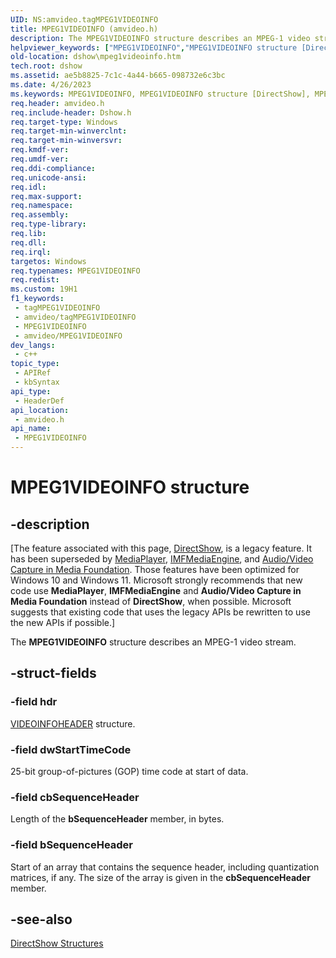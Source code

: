 ```yaml
---
UID: NS:amvideo.tagMPEG1VIDEOINFO
title: MPEG1VIDEOINFO (amvideo.h)
description: The MPEG1VIDEOINFO structure describes an MPEG-1 video stream.
helpviewer_keywords: ["MPEG1VIDEOINFO","MPEG1VIDEOINFO structure [DirectShow]","MPEG1VIDEOINFOStructure","amvideo/MPEG1VIDEOINFO","dshow.mpeg1videoinfo","tagMPEG1VIDEOINFO"]
old-location: dshow\mpeg1videoinfo.htm
tech.root: dshow
ms.assetid: ae5b8825-7c1c-4a44-b665-098732e6c3bc
ms.date: 4/26/2023
ms.keywords: MPEG1VIDEOINFO, MPEG1VIDEOINFO structure [DirectShow], MPEG1VIDEOINFOStructure, amvideo/MPEG1VIDEOINFO, dshow.mpeg1videoinfo, tagMPEG1VIDEOINFO
req.header: amvideo.h
req.include-header: Dshow.h
req.target-type: Windows
req.target-min-winverclnt: 
req.target-min-winversvr: 
req.kmdf-ver: 
req.umdf-ver: 
req.ddi-compliance: 
req.unicode-ansi: 
req.idl: 
req.max-support: 
req.namespace: 
req.assembly: 
req.type-library: 
req.lib: 
req.dll: 
req.irql: 
targetos: Windows
req.typenames: MPEG1VIDEOINFO
req.redist: 
ms.custom: 19H1
f1_keywords:
 - tagMPEG1VIDEOINFO
 - amvideo/tagMPEG1VIDEOINFO
 - MPEG1VIDEOINFO
 - amvideo/MPEG1VIDEOINFO
dev_langs:
 - c++
topic_type:
 - APIRef
 - kbSyntax
api_type:
 - HeaderDef
api_location:
 - amvideo.h
api_name:
 - MPEG1VIDEOINFO
---
```


# MPEG1VIDEOINFO structure


## -description

\[The feature associated with this page, [DirectShow](/windows/win32/directshow/directshow), is a legacy feature. It has been superseded by [MediaPlayer](/uwp/api/Windows.Media.Playback.MediaPlayer), [IMFMediaEngine](/windows/win32/api/mfmediaengine/nn-mfmediaengine-imfmediaengine), and [Audio/Video Capture in Media Foundation](windows/win32/medfound/audio-video-capture-in-media-foundation). Those features have been optimized for Windows 10 and Windows 11. Microsoft strongly recommends that new code use **MediaPlayer**, **IMFMediaEngine** and **Audio/Video Capture in Media Foundation** instead of **DirectShow**, when possible. Microsoft suggests that existing code that uses the legacy APIs be rewritten to use the new APIs if possible.\]

The <b>MPEG1VIDEOINFO</b> structure describes an MPEG-1 video stream.

## -struct-fields

### -field hdr

<a href="/previous-versions/windows/desktop/api/amvideo/ns-amvideo-videoinfoheader">VIDEOINFOHEADER</a> structure.

### -field dwStartTimeCode

25-bit group-of-pictures (GOP) time code at start of data.

### -field cbSequenceHeader

Length of the <b>bSequenceHeader</b> member, in bytes.

### -field bSequenceHeader

Start of an array that contains the sequence header, including quantization matrices, if any. The size of the array is given in the <b>cbSequenceHeader</b> member.

## -see-also

<a href="/windows/desktop/DirectShow/directshow-structures">DirectShow Structures</a>